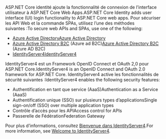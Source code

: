<span data-ttu-id="c1b8f-101">ASP.NET Core identité ajoute la fonctionnalité de connexion de l’interface utilisateur à ASP.NET Core Web Apps.</span><span class="sxs-lookup"><span data-stu-id="c1b8f-101">ASP.NET Core Identity adds user interface (UI) login functionality to ASP.NET Core web apps.</span></span> <span data-ttu-id="c1b8f-102">Pour sécuriser les API Web et la commande SPAs, utilisez l’une des méthodes suivantes :</span><span class="sxs-lookup"><span data-stu-id="c1b8f-102">To secure web APIs and SPAs, use one of the following:</span></span>

* [<span data-ttu-id="c1b8f-103">Azure Active Directory</span><span class="sxs-lookup"><span data-stu-id="c1b8f-103">Azure Active Directory</span></span>](/azure/api-management/api-management-howto-protect-backend-with-aad)
* <span data-ttu-id="c1b8f-104">[Azure Active Directory B2C](/azure/active-directory-b2c/active-directory-b2c-custom-rest-api-netfw) (Azure ad B2C)</span><span class="sxs-lookup"><span data-stu-id="c1b8f-104">[Azure Active Directory B2C](/azure/active-directory-b2c/active-directory-b2c-custom-rest-api-netfw) (Azure AD B2C)</span></span>
* [<span data-ttu-id="c1b8f-105">IdentityServer4</span><span class="sxs-lookup"><span data-stu-id="c1b8f-105">IdentityServer4</span></span>](https://identityserver.io)

<span data-ttu-id="c1b8f-106">IdentityServer4 est un Framework OpenID Connect et OAuth 2,0 pour ASP.NET Core.</span><span class="sxs-lookup"><span data-stu-id="c1b8f-106">IdentityServer4 is an OpenID Connect and OAuth 2.0 framework for ASP.NET Core.</span></span> <span data-ttu-id="c1b8f-107">IdentityServer4 active les fonctionnalités de sécurité suivantes :</span><span class="sxs-lookup"><span data-stu-id="c1b8f-107">IdentityServer4 enables the following security features:</span></span>

* <span data-ttu-id="c1b8f-108">Authentification en tant que service (AaaS)</span><span class="sxs-lookup"><span data-stu-id="c1b8f-108">Authentication as a Service (AaaS)</span></span>
* <span data-ttu-id="c1b8f-109">Authentification unique (SSO) sur plusieurs types d’applications</span><span class="sxs-lookup"><span data-stu-id="c1b8f-109">Single sign-on/off (SSO) over multiple application types</span></span>
* <span data-ttu-id="c1b8f-110">Contrôle d’accès pour les API</span><span class="sxs-lookup"><span data-stu-id="c1b8f-110">Access control for APIs</span></span>
* <span data-ttu-id="c1b8f-111">Passerelle de Fédération</span><span class="sxs-lookup"><span data-stu-id="c1b8f-111">Federation Gateway</span></span>

<span data-ttu-id="c1b8f-112">Pour plus d’informations, consultez [Bienvenue dans IdentityServer4](https://docs.identityserver.io/en/latest/index.html).</span><span class="sxs-lookup"><span data-stu-id="c1b8f-112">For more information, see [Welcome to IdentityServer4](https://docs.identityserver.io/en/latest/index.html).</span></span>
